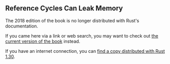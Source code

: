 ## Reference Cycles Can Leak Memory

The 2018 edition of the book is no longer distributed with Rust's documentation.

If you came here via a link or web search, you may want to check out [the current version of the book](../ch15-06-reference-cycles.html) instead.

If you have an internet connection, you can [find a copy distributed with Rust 1.30](https://doc.rust-lang.org/1.30.0/book/2018-edition/ch15-06-reference-cycles.html).
